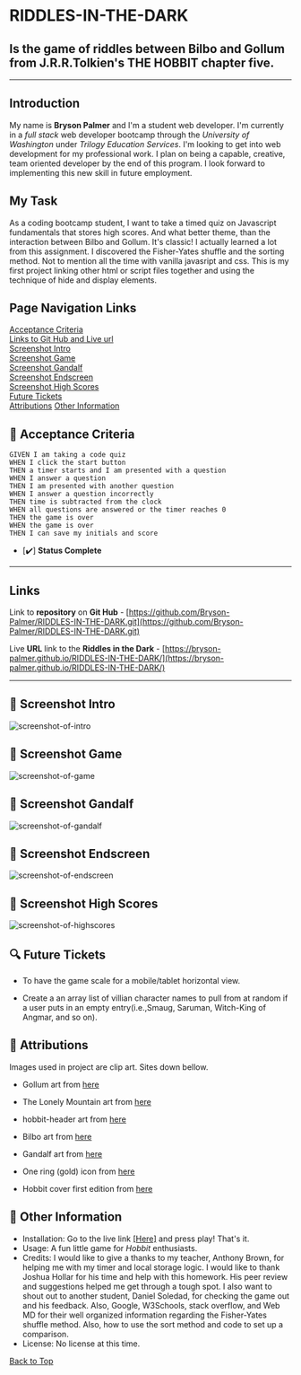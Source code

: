 ## <a id="back-to-top" > </a>
# RIDDLES-IN-THE-DARK
## Is the game of riddles between Bilbo and Gollum from J.R.R.Tolkien's **THE HOBBIT** chapter five.
__________________________
## Introduction
My name is **Bryson Palmer** and I'm a student web developer. I'm currently in a *full stack* web developer bootcamp through the *University of Washington* under *Trilogy Education Services*. I'm looking to get into web development for my professional work. I plan on being a capable, creative, team oriented developer by the end of this program. I look forward to implementing this new skill in future employment.

## My Task
As a coding bootcamp student, I want to take a timed quiz on Javascript fundamentals that stores high scores. And what better theme, than the interaction between Bilbo and Gollum. It's classic! I actually learned a lot from this assignment. I discovered the Fisher-Yates shuffle and the sorting method. Not to mention all the time with vanilla javasript and css. This is my first project linking other html or script files together and using the technique of hide and display elements.  

## Page Navigation Links
[Acceptance Criteria](#acceptance-criteria) </br>
[Links to Git Hub and Live url](#links) </br>
[Screenshot Intro](#screenshot-of-intro) </br>
[Screenshot Game](#screenshot-of-game) </br>
[Screenshot Gandalf](#screenshot-of-gandalf) </br>
[Screenshot Endscreen](#screenshot-of-endscreen) </br>
[Screenshot High Scores](#screenshot-of-highscores) </br>
[Future Tickets](#future-tickets) </br>
[Attributions](#attributions) </b>
[Other Information](#other-information) </br>

## <a id="acceptance-criteria"></a> 💼 Acceptance Criteria
```
GIVEN I am taking a code quiz
WHEN I click the start button
THEN a timer starts and I am presented with a question
WHEN I answer a question
THEN I am presented with another question
WHEN I answer a question incorrectly
THEN time is subtracted from the clock
WHEN all questions are answered or the timer reaches 0
THEN the game is over
WHEN the game is over
THEN I can save my initials and score
```
- [✔️] **Status Complete**

__________________________

## <a id="links"></a> Links
Link to **repository** on **Git Hub** - [https://github.com/Bryson-Palmer/RIDDLES-IN-THE-DARK.git](https://github.com/Bryson-Palmer/RIDDLES-IN-THE-DARK.git)

Live **URL** link to the **Riddles in the Dark** - [https://bryson-palmer.github.io/RIDDLES-IN-THE-DARK/](https://bryson-palmer.github.io/RIDDLES-IN-THE-DARK/)
</br>
__________________________

## 📸 <a id="screenshot-of-intro"></a> Screenshot Intro

![screenshot-of-intro](assets/Images/1Screenshot-Intro.png)

## 📸 <a id="screenshot-of-game"></a> Screenshot Game

![screenshot-of-game](assets/Images/2Screenshot-game.png)

## 📸 <a id="screenshot-of-gandalf"></a> Screenshot Gandalf

![screenshot-of-gandalf](assets/Images/3Screenshot-gandalf.png)

## 📸 <a id="screenshot-of-endscreen"></a> Screenshot Endscreen

![screenshot-of-endscreen](assets/Images/4Screenshot-endScreen.png)

## 📸 <a id="screenshot-of-highscores"></a> Screenshot High Scores

![screenshot-of-highscores](assets/Images/5Screenshot-highScores.png)

## <a id="future-tickets"></a> 🔍 Future Tickets
* To have the game scale for a mobile/tablet horizontal view.

* Create a an array list of villian character names to pull from at random if a user puts in an empty entry(i.e.,Smaug, Saruman, Witch-King of Angmar, and so on). 

## <a id="attributions"></a> 📸 Attributions
Images used in project are clip art. Sites down bellow.

* Gollum art from <a href="https://www.jing.fm/iclip/TTwiiJ_gollum-hobbit-clipart/">here</a>
        
* The Lonely Mountain art from <a href="https://www.jing.fm/iclip/TTwoiR_the-hobbit-smaug-kids-t-shirt-smaug-and/">here</a>
        
* hobbit-header art from <a href="https://icon-library.com/icon/hobbit-icon-19.html">here</a>
        
* Bilbo art from <a href="https://favpng.com/png_view/bilbo-baggins-brave-frontier-bilbo-baggins-the-hobbit-fan-art-clip-art-png/UhHWQrMz">here</a>
        
* Gandalf art from <a href="https://clipartlook.com/img-237482.html">here</a>

* One ring (gold) icon from <a href="https://icons8.com/icon/33125/one-ring">here</a>
        
* Hobbit cover first edition from <a href="https://www.tolkienroad.com/wp-content/uploads/2019/06/hobbit-cover-first-edition.jpg">here</a>

## <a id="other-information"></a> 📡 Other Information
* Installation: Go to the live link <a href="https://bryson-palmer.github.io/RIDDLES-IN-THE-DARK/">[Here]</a> and press play! That's it.
* Usage: A fun little game for *Hobbit* enthusiasts.
* Credits: I would like to give a thanks to my teacher, Anthony Brown, for helping me with my timer and local storage logic. I would like to thank Joshua Hollar for his time and help with this homework. His peer review and suggestions helped me get through a tough spot. I also want to shout out to another student, Daniel Soledad, for checking the game out and his feedback. Also, Google, W3Schools, stack overflow, and Web MD for their well organized information regarding the Fisher-Yates shuffle method. Also, how to use the sort method and code to set up a comparison.
* License: No license at this time.

[Back to Top](#back-to-top) </br>